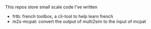 This repos store small scale code I've written

- frtb: french toolbox, a cli-tool to help learn french
- m2s-mcpat: convert the output of multi2sim to the input of mcpat
